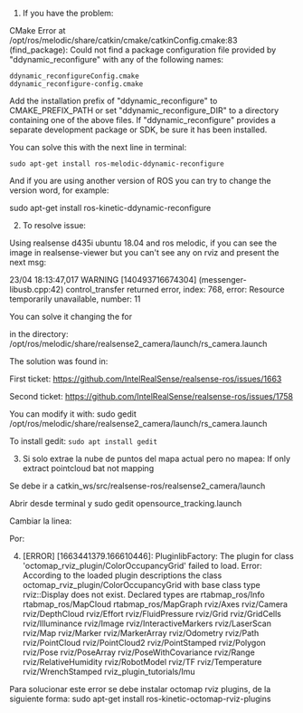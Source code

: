 1. If you have the problem:

CMake Error at /opt/ros/melodic/share/catkin/cmake/catkinConfig.cmake:83 (find_package):
  Could not find a package configuration file provided by
  "ddynamic_reconfigure" with any of the following names:

    ddynamic_reconfigureConfig.cmake
    ddynamic_reconfigure-config.cmake

  Add the installation prefix of "ddynamic_reconfigure" to CMAKE_PREFIX_PATH
  or set "ddynamic_reconfigure_DIR" to a directory containing one of the
  above files.  If "ddynamic_reconfigure" provides a separate development
  package or SDK, be sure it has been installed.

You can solve this with the next line in terminal:

`sudo apt-get install ros-melodic-ddynamic-reconfigure`

And if you are using another version of ROS you can try to change the version word, for example:

sudo apt-get install ros-kinetic-ddynamic-reconfigure


2. To resolve issue:
 
Using realsense d435i ubuntu 18.04 and ros melodic, if you can see the image in realsense-viewer but you can't see any on rviz and present the next msg:

23/04 18:13:47,017 WARNING [140493716674304] (messenger-libusb.cpp:42) control_transfer returned error, index: 768, error: Resource temporarily unavailable, number: 11

You can solve it changing the <arg name="pointcloud_texture_stream" default="RS_STREAM_COLOR"/> for <arg name="pointcloud_texture_stream" default="RS_STREAM_ANY"/>

in the directory:
/opt/ros/melodic/share/realsense2_camera/launch/rs_camera.launch

The solution was found in:

First ticket:
https://github.com/IntelRealSense/realsense-ros/issues/1663

Second ticket:
https://github.com/IntelRealSense/realsense-ros/issues/1758

You can modify it with:
sudo gedit /opt/ros/melodic/share/realsense2_camera/launch/rs_camera.launch

To install gedit:
`sudo apt install gedit`

3. Si solo extrae la nube de puntos del mapa actual pero no mapea:
 If only extract pointcloud bat not mapping

Se debe ir a catkin_ws/src/realsense-ros/realsense2_camera/launch

Abrir desde terminal y sudo gedit opensource_tracking.launch

Cambiar la linea: <arg name="args" value="--delete_db_on_start"/>

Por:
<arg name="args" value="--delete_db_on_start --RGBD/LoopClosureReextractFeatures true --Vis/MinIniliers 10"/>

4. [ERROR] [1663441379.166610446]: PluginlibFactory: The plugin for class 'octomap_rviz_plugin/ColorOccupancyGrid' failed to load.  Error: According to the loaded plugin descriptions the class octomap_rviz_plugin/ColorOccupancyGrid with base class type rviz::Display does not exist. Declared types are  rtabmap_ros/Info rtabmap_ros/MapCloud rtabmap_ros/MapGraph rviz/Axes rviz/Camera rviz/DepthCloud rviz/Effort rviz/FluidPressure rviz/Grid rviz/GridCells rviz/Illuminance rviz/Image rviz/InteractiveMarkers rviz/LaserScan rviz/Map rviz/Marker rviz/MarkerArray rviz/Odometry rviz/Path rviz/PointCloud rviz/PointCloud2 rviz/PointStamped rviz/Polygon rviz/Pose rviz/PoseArray rviz/PoseWithCovariance rviz/Range rviz/RelativeHumidity rviz/RobotModel rviz/TF rviz/Temperature rviz/WrenchStamped rviz_plugin_tutorials/Imu

Para solucionar este error se debe instalar octomap rviz plugins, de la siguiente forma:
sudo apt-get install ros-kinetic-octomap-rviz-plugins

